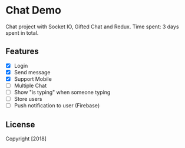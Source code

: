 # Chat Demo
Chat project with Socket IO, Gifted Chat and Redux.
Time spent: 3 days spent in total.

## Features
- [x] Login
- [x] Send message
- [x] Support Mobile
- [ ] Multiple Chat
- [ ] Show "is typing" when someone typing
- [ ] Store users
- [ ] Push notification to user (Firebase)

## License
Copyright [2018]
